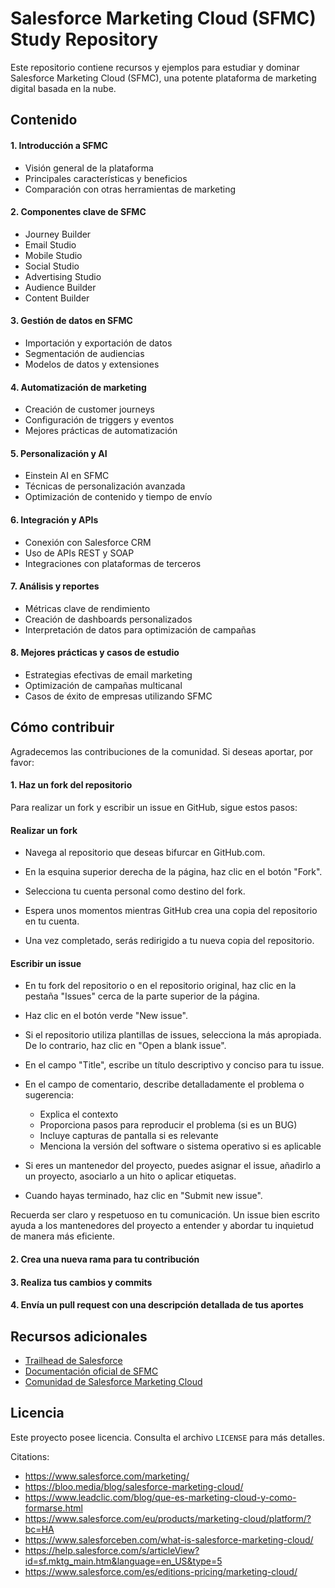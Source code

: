 # Salesforce Marketing Cloud (SFMC) Study Repository

Este repositorio contiene recursos y ejemplos para estudiar y dominar Salesforce Marketing Cloud (SFMC), una potente plataforma de marketing digital basada en la nube.

## **Contenido**

#### 1. Introducción a SFMC
- Visión general de la plataforma
- Principales características y beneficios
- Comparación con otras herramientas de marketing

#### 2. Componentes clave de SFMC
- Journey Builder
- Email Studio
- Mobile Studio
- Social Studio
- Advertising Studio
- Audience Builder
- Content Builder

#### 3. Gestión de datos en SFMC
- Importación y exportación de datos
- Segmentación de audiencias
- Modelos de datos y extensiones

#### 4. Automatización de marketing
- Creación de customer journeys
- Configuración de triggers y eventos
- Mejores prácticas de automatización

#### 5. Personalización y AI
- Einstein AI en SFMC
- Técnicas de personalización avanzada
- Optimización de contenido y tiempo de envío

#### 6. Integración y APIs
- Conexión con Salesforce CRM
- Uso de APIs REST y SOAP
- Integraciones con plataformas de terceros

#### 7. Análisis y reportes
- Métricas clave de rendimiento
- Creación de dashboards personalizados
- Interpretación de datos para optimización de campañas

#### 8. Mejores prácticas y casos de estudio
- Estrategias efectivas de email marketing
- Optimización de campañas multicanal
- Casos de éxito de empresas utilizando SFMC

## **Cómo contribuir**

Agradecemos las contribuciones de la comunidad. Si deseas aportar, por favor:

#### 1. Haz un fork del repositorio
   Para realizar un fork y escribir un issue en GitHub, sigue estos pasos:

   #### Realizar un fork

   - Navega al repositorio que deseas bifurcar en GitHub.com.

   - En la esquina superior derecha de la página, haz clic en el botón "Fork".

   - Selecciona tu cuenta personal como destino del fork.

   - Espera unos momentos mientras GitHub crea una copia del repositorio en tu cuenta.

   - Una vez completado, serás redirigido a tu nueva copia del repositorio.

   #### Escribir un issue

   - En tu fork del repositorio o en el repositorio original, haz clic en la pestaña "Issues" cerca de la parte superior de la página.

   - Haz clic en el botón verde "New issue".

   - Si el repositorio utiliza plantillas de issues, selecciona la más apropiada. De lo contrario, haz clic en "Open a blank issue".

   - En el campo "Title", escribe un título descriptivo y conciso para tu issue.

   - En el campo de comentario, describe detalladamente el problema o sugerencia:
      - Explica el contexto
      - Proporciona pasos para reproducir el problema (si es un BUG)
      - Incluye capturas de pantalla si es relevante
      - Menciona la versión del software o sistema operativo si es aplicable

   - Si eres un mantenedor del proyecto, puedes asignar el issue, añadirlo a un proyecto, asociarlo a un hito o aplicar etiquetas.

   - Cuando hayas terminado, haz clic en "Submit new issue".

   Recuerda ser claro y respetuoso en tu comunicación. Un issue bien escrito ayuda a los mantenedores del proyecto a entender y abordar tu inquietud de manera más eficiente.

#### 2. Crea una nueva rama para tu contribución
#### 3. Realiza tus cambios y commits
#### 4. Envía un pull request con una descripción detallada de tus aportes

## **Recursos adicionales**

- [Trailhead de Salesforce](https://trailhead.salesforce.com/en/content/learn/trails/marketingcloud)
- [Documentación oficial de SFMC](https://help.salesforce.com/s/articleView?id=sf.mc_overview.htm&type=5)
- [Comunidad de Salesforce Marketing Cloud](https://trailblazers.salesforce.com/featuredGroupDetail?id=a1z30000006IDYiAAO)

## **Licencia**

Este proyecto posee licencia. Consulta el archivo `LICENSE` para más detalles.

Citations:
- https://www.salesforce.com/marketing/
- https://bloo.media/blog/salesforce-marketing-cloud/
- https://www.leadclic.com/blog/que-es-marketing-cloud-y-como-formarse.html
- https://www.salesforce.com/eu/products/marketing-cloud/platform/?bc=HA
- https://www.salesforceben.com/what-is-salesforce-marketing-cloud/
- https://help.salesforce.com/s/articleView?id=sf.mktg_main.htm&language=en_US&type=5
- https://www.salesforce.com/es/editions-pricing/marketing-cloud/
